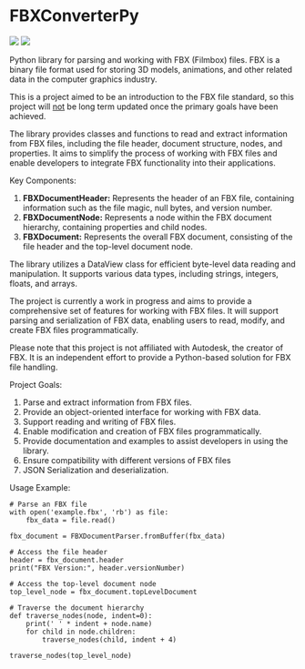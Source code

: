 # FBXConverterPy

![](https://img.shields.io/badge/Python-14354C?style=for-the-badge&logo=python&logoColor=white)
![](https://img.shields.io/badge/current_state-in_progress-yellow)

Python library for parsing and working with FBX (Filmbox) files. FBX is a binary file format used for storing 3D models, animations, and other related data in the computer graphics industry.

This is a project aimed to be an introduction to the FBX file standard, so this project will <u>not</u> be long term updated once the primary goals have been achieved. 

The library provides classes and functions to read and extract information from FBX files, including the file header, document structure, nodes, and properties. It aims to simplify the process of working with FBX files and enable developers to integrate FBX functionality into their applications.

Key Components:
<ol type="1">
    <li><b>FBXDocumentHeader:</b> Represents the header of an FBX file, containing information such as the file magic, null bytes, and version number.</li>
    <li><b>FBXDocumentNode:</b> Represents a node within the FBX document hierarchy, containing properties and child nodes.</li>
    <li><b>FBXDocument:</b> Represents the overall FBX document, consisting of the file header and the top-level document node.</li>
</ol>

The library utilizes a DataView class for efficient byte-level data reading and manipulation. It supports various data types, including strings, integers, floats, and arrays.

The project is currently a work in progress and aims to provide a comprehensive set of features for working with FBX files. It will support parsing and serialization of FBX data, enabling users to read, modify, and create FBX files programmatically.

Please note that this project is not affiliated with Autodesk, the creator of FBX. It is an independent effort to provide a Python-based solution for FBX file handling.

Project Goals:
<ol type="1">
    <li>Parse and extract information from FBX files.</li>
    <li>Provide an object-oriented interface for working with FBX data.</li>
    <li>Support reading and writing of FBX files.</li>
    <li>Enable modification and creation of FBX files programmatically.</li>
    <li>Provide documentation and examples to assist developers in using the library.</li>
    <li>Ensure compatibility with different versions of FBX files</li>
    <li>JSON Serialization and deserialization.</li>
</ol>

Usage Example:
```
# Parse an FBX file
with open('example.fbx', 'rb') as file:
    fbx_data = file.read()

fbx_document = FBXDocumentParser.fromBuffer(fbx_data)

# Access the file header
header = fbx_document.header
print("FBX Version:", header.versionNumber)

# Access the top-level document node
top_level_node = fbx_document.topLevelDocument

# Traverse the document hierarchy
def traverse_nodes(node, indent=0):
    print(' ' * indent + node.name)
    for child in node.children:
        traverse_nodes(child, indent + 4)

traverse_nodes(top_level_node)
```
